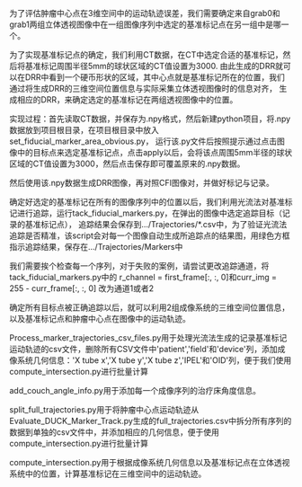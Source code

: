 为了评估肿瘤中心点在3维空间中的运动轨迹误差，我们需要确定来自grab0和grab1两组立体透视图像中在一组图像序列中选定的基准标记点在另一组中是哪一个。

为了实现基准标记点的确定，我们利用CT数据，在CT中选定合适的基准标记，然后将基准标记周围半径5mm的球状区域的CT值设置为3000. 
由此生成的DRR就可以在DRR中看到一个硬币形状的区域，其中心点就是基准标记所在的位置，我们通过将生成DRR的三维空间位置信息与实际采集立体透视图像时的信息对齐，
生成相应的DRR，来确定选定的基准标记在两组透视图像中的位置。

实现过程：首先读取CT数据，并保存为.npy格式，然后新建python项目，将.npy数据放到项目根目录，在项目根目录中放入set_fiducial_marker_area_obvious.py，
运行该.py文件后按照提示通过点击图像中的目标点来选定基准标记点，点击apply以后，会将该点周围5mm半径的球状区域的CT值设置为3000，然后点击保存即可覆盖原来的.npy数据。

然后使用该.npy数据生成DRR图像，再对照CFI图像对，并做好标记与记录。

确定好选定的基准标记在所有的图像序列中的位置以后，我们利用光流法对基准标记进行追踪，运行tack_fiducial_markers.py，在弹出的图像中选定追踪目标（记录的基准标记点），
追踪结果会保存到.../Trajectories/*.csv中，为了验证光流法追踪是否精准，该script会对每一个图像自动生成所追踪点的结果图，用绿色方框指示追踪结果，保存在.../Trajectories/Markers中

我们需要挨个检查每一个序列，对于失败的案例，请尝试更改追踪通道，将tack_fiducial_markers.py中的
r_channel = first_frame[:, :, 0]和curr_img = 255 - curr_frame[:, :, 0]
改为通道1或者2

确定所有目标点被正确追踪以后，就可以利用2组成像系统的三维空间位置信息，以及基准标记点和肿瘤中心点在图像中的运动轨迹。

Process_marker_trajectories_csv_files.py用于处理光流法生成的记录基准标记运动轨迹的csv文件，删除所有CSV文件中'patient','field'和'device'列，添加成像系统几何信息：'X tube x','X tube y','X tube z','IPEL'和'OID'列，便于我们使用compute_intersection.py进行批量计算

add_couch_angle_info.py用于添加每一个成像序列的治疗床角度信息。

split_full_trajectories.py用于将肿瘤中心点运动轨迹从Evaluate_DUCK_Marker_Track.py生成的full_trajectories.csv中拆分所有序列的数据到单独的csv文件中，并添加相应的几何信息，便于使用compute_intersection.py进行批量计算

compute_intersection.py用于根据成像系统几何信息以及基准标记点在立体透视系统中的位置，计算基准标记在三维空间中的运动轨迹。








